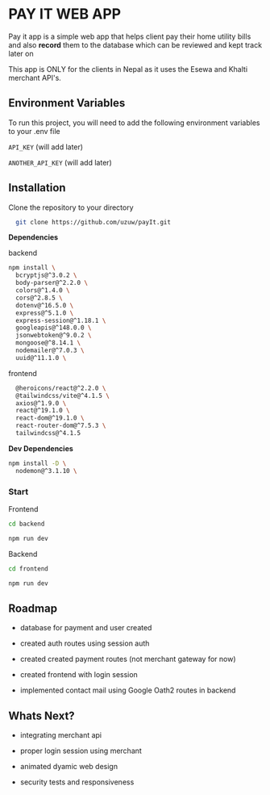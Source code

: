 
# PAY IT WEB APP 

Pay it app is a simple web app that helps client pay their home utility bills and also **record** them to the database which can be reviewed and kept track later on

This app is ONLY for the clients in Nepal as it uses the Esewa and Khalti merchant API's. 




## Environment Variables

To run this project, you will need to add the following environment variables to your .env file

`API_KEY` (will add later)

`ANOTHER_API_KEY` (will add later)


## Installation

Clone the repository to your directory

```bash
  git clone https://github.com/uzuw/payIt.git
```


**Dependencies**

backend 
```bash
npm install \
  bcryptjs@^3.0.2 \
  body-parser@^2.2.0 \
  colors@^1.4.0 \
  cors@^2.8.5 \
  dotenv@^16.5.0 \
  express@^5.1.0 \
  express-session@^1.18.1 \
  googleapis@^148.0.0 \
  jsonwebtoken@^9.0.2 \
  mongoose@^8.14.1 \
  nodemailer@^7.0.3 \
  uuid@^11.1.0 \
```

frontend
```bash
  @heroicons/react@^2.2.0 \
  @tailwindcss/vite@^4.1.5 \
  axios@^1.9.0 \
  react@^19.1.0 \
  react-dom@^19.1.0 \
  react-router-dom@^7.5.3 \
  tailwindcss@^4.1.5
```

**Dev Dependencies**
```bash
npm install -D \
  nodemon@^3.1.10 \
```


### Start 

Frontend
```bash
cd backend

npm run dev
```

Backend
```bash
cd frontend

npm run dev
```



    
## Roadmap

- database for payment and user created 

- created auth routes using session auth 

- created created payment routes (not merchant gateway for now)

- created frontend with login session

- implemented contact mail using Google Oath2 routes in backend

## Whats Next?

- integrating merchant api

- proper login session using merchant

- animated dyamic web design

- security tests and responsiveness

